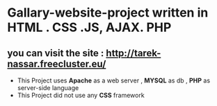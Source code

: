 # Gallary-website-project written in **HTML . CSS .JS, AJAX. PHP**
## you can visit the site : http://tarek-nassar.freecluster.eu/
 - This Project uses **Apache** as a web server , **MYSQL** as db , **PHP** as server-side language
 - This Project did not use any **CSS** framework
